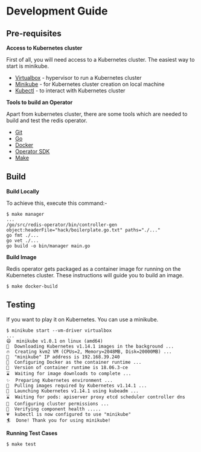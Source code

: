 # Development Guide

## Pre-requisites

**Access to Kubernetes cluster**

First of all, you will need access to a Kubernetes cluster. The easiest way to start is minikube.

- [Virtualbox](https://www.virtualbox.org/wiki/Downloads) - hypervisor to run a Kubernetes cluster
- [Minikube](https://kubernetes.io/docs/setup/minikube/) - for Kubernetes cluster creation on local machine
- [Kubectl](https://kubernetes.io/docs/tasks/tools/install-kubectl/) - to interact with Kubernetes cluster

**Tools to build an Operator**

Apart from kubernetes cluster, there are some tools which are needed to build and test the redis operator.

- [Git](https://git-scm.com/downloads)
- [Go](https://golang.org/dl/)
- [Docker](https://docs.docker.com/install/)
- [Operator SDK](https://github.com/operator-framework/operator-sdk/blob/v0.8.1/doc/user/install-operator-sdk.md)
- [Make](https://www.gnu.org/software/make/manual/make.html)

## Build

**Build Locally**

To achieve this, execute this command:-

```shell
$ make manager
...
/go/src/redis-operator/bin/controller-gen object:headerFile="hack/boilerplate.go.txt" paths="./..."
go fmt ./...
go vet ./...
go build -o bin/manager main.go
```

**Build Image**

Redis operator gets packaged as a container image for running on the Kubernetes cluster. These instructions will guide you to build an image.

```shell
$ make docker-build
```

## Testing

If you want to play it on Kubernetes. You can use a minikube.

```shell
$ minikube start --vm-driver virtualbox
...
😄  minikube v1.0.1 on linux (amd64)
🤹  Downloading Kubernetes v1.14.1 images in the background ...
🔥  Creating kvm2 VM (CPUs=2, Memory=2048MB, Disk=20000MB) ...
📶  "minikube" IP address is 192.168.39.240
🐳  Configuring Docker as the container runtime ...
🐳  Version of container runtime is 18.06.3-ce
⌛  Waiting for image downloads to complete ...
✨  Preparing Kubernetes environment ...
🚜  Pulling images required by Kubernetes v1.14.1 ...
🚀  Launching Kubernetes v1.14.1 using kubeadm ... 
⌛  Waiting for pods: apiserver proxy etcd scheduler controller dns
🔑  Configuring cluster permissions ...
🤔  Verifying component health .....
💗  kubectl is now configured to use "minikube"
🏄  Done! Thank you for using minikube!
```

**Running Test Cases**

```shell
$ make test
```